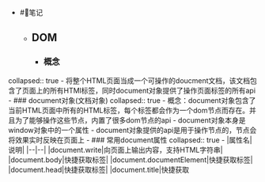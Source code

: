 - #🌈笔记
	- ## DOM
		- ### 概念
collapsed:: true
			- 将整个HTML页面当成一个可操作的doucment文档，该文档包含了页面上的所有HTMl标签，同时document对象提供了操作页面标签的所有api
		- ### document对象(文档对象)
collapsed:: true
			- 概念：document对象包含了当前HTML页面中所有的HTML标签，每个标签都会作为一个dom节点而存在。并且为了能够操作这些节点，内置了很多dom节点的api
			- document对象本身是window对象中的一个属性
			- document对象提供的api是用于操作节点的，节点会将效果实时反映在页面上
		- ### 常用document属性
collapsed:: true
			- |属性名|说明|
			  |--|--|
			  |document.write|向页面上输出内容，支持HTML字符串|
			  |document.body|快捷获取<body>标签|
			  |document.documentElement|快捷获取<html>标签|
			  |document.head|快捷获取<head>标签|
			  |document.title|快捷获取<title>标签|
			  |document.URL|获取页面地址|
		- #### dom树意义
collapsed:: true
			- 充当于HTML和JavaScript程序之间的桥梁。具体：JavaScript会通过api来操作dom树，dom树改变之后，浏览器会监听其变化，并实时将变化反映到HTML页面上对应的标签
		- #### 如何操作dom树
collapsed:: true
			- 用JavaScript剔红的api，api存在于document对象上
		- #### document提供的api
collapsed:: true
			- 操作dom树上的某个节点。这个节点可能是一个标签，可能是某个标签节点的属性节点或文本节点
		- ### 重点记忆
			- `Element` ：指HTMl标签，俗称元素。其节点类型为1
			- `Attr`：指某个元素的属性子节点，其节点类型为2
			- `Text`：值某个元素的文本子节点，其节点类型为3
		- ### DOM基础操作
			- `getElementById`
			- `getElementsByClassName`
			- `getElementsByTagName`
			- `getElementsByName`
			- `querySelector`
			- `querySelectorAll`
		-
- #查漏补缺
- ### `border-radius`
collapsed:: true
	- 省略值：采用对角线相等的原则
		- `border-radius: 50px 0px;` 左上、右下 50px
	- 参数值：
		- `px`：例如`border-radius:30px` 以30px为半径的圆，顶格放置在四个边角
			- ![https://i.imgur.com/bvjZn6V.png](https://i.imgur.com/bvjZn6V.png){:height 136, :width 162}
		- `%百分比` ：本身宽高✖️百分比 = 椭圆的r1 和 r2
			- ![https://i.imgur.com/VMrJAQC.png](https://i.imgur.com/VMrJAQC.png){:height 21, :width 188}
		- ### 完整写法
			- `border-radius: 1-4 length|% / 1-4 length|%;`
				- `/` 前四个数值：圆角的==水平半径==，后四个值：圆角的==垂直半径==
				- 四个数值按顺序依次表示：左上、右上、右下、左下(`左上角顺时针`)
				- 分别定义四个角的圆角弧度。相当于在这四个角上分别有一个水平半径、垂直半径组成的圆形或椭圆形
				- ![https://i.imgur.com/6fsuhFV.png](https://i.imgur.com/6fsuhFV.png)
		- `border-radius`参数 50% 和 高宽的一半的px值 有什么区别？ #card #JavaScript
		  id:: 6216e0bf-3cf9-4513-90c4-322469403261
		  ```JavaScript
		  height: 100px;
		  width: 100px;
		  border-radius: 50px;   //和 50% 的区别
		  border: 10px solid #CCCCCC;
		  background-color: cornflowerblue;
		  ```
			- 注意：border为10px
			- {{cloze 设置了border和padding时，实际高宽不再等于width和height。}}
			  id:: 6216e411-0e0e-4232-a9e8-df39fd1448c9
			- 上图为`border-radius: 50px;`
				- ![https://i.imgur.com/DwUPE0n.png](https://i.imgur.com/DwUPE0n.png){:height 43, :width 119}
			- 下图为`border-radius:60px`
				- ![https://i.imgur.com/DJdIL1j.png](https://i.imgur.com/DJdIL1j.png){:height 110, :width 103}
- ### `scalex(-1)`
	- 定义了一个关于穿过原点的竖直轴对称的轴对称变化
	- 人话：水平翻转
- ### `box-shadow` #新思路
	- 多层描边效果
	- ![https://i.imgur.com/x3zx65l.png](https://i.imgur.com/x3zx65l.png){:height 225, :width 240}